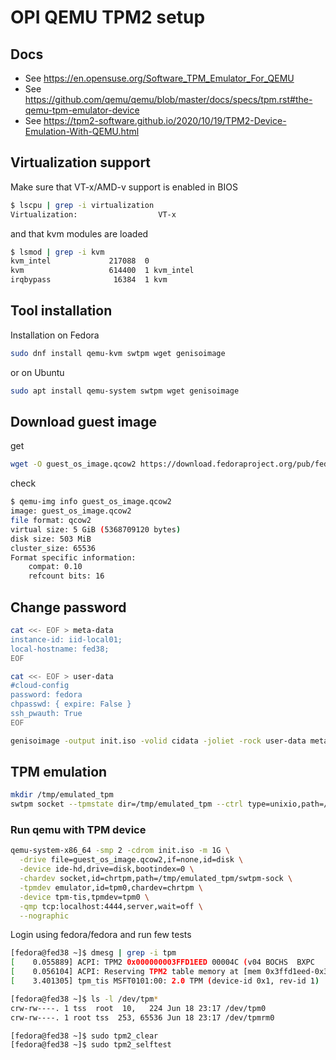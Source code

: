
# OPI QEMU TPM2 setup

## Docs

- See <https://en.opensuse.org/Software_TPM_Emulator_For_QEMU>
- See <https://github.com/qemu/qemu/blob/master/docs/specs/tpm.rst#the-qemu-tpm-emulator-device>
- See <https://tpm2-software.github.io/2020/10/19/TPM2-Device-Emulation-With-QEMU.html>

## Virtualization support

Make sure that VT-x/AMD-v support is enabled in BIOS

```bash
$ lscpu | grep -i virtualization
Virtualization:                  VT-x
```

and that kvm modules are loaded

```bash
$ lsmod | grep -i kvm
kvm_intel             217088  0
kvm                   614400  1 kvm_intel
irqbypass              16384  1 kvm
```

## Tool installation

Installation on Fedora

```bash
sudo dnf install qemu-kvm swtpm wget genisoimage
```

or on Ubuntu

```bash
sudo apt install qemu-system swtpm wget genisoimage
```

## Download guest image

get

```bash
wget -O guest_os_image.qcow2 https://download.fedoraproject.org/pub/fedora/linux/releases/38/Cloud/x86_64/images/Fedora-Cloud-Base-38-1.6.x86_64.qcow2
```

check

```bash
$ qemu-img info guest_os_image.qcow2
image: guest_os_image.qcow2
file format: qcow2
virtual size: 5 GiB (5368709120 bytes)
disk size: 503 MiB
cluster_size: 65536
Format specific information:
    compat: 0.10
    refcount bits: 16
```

## Change password

```bash
cat <<- EOF > meta-data
instance-id: iid-local01;
local-hostname: fed38;
EOF

cat <<- EOF > user-data
#cloud-config
password: fedora
chpasswd: { expire: False }
ssh_pwauth: True
EOF

genisoimage -output init.iso -volid cidata -joliet -rock user-data meta-data
```

## TPM emulation

```bash
mkdir /tmp/emulated_tpm
swtpm socket --tpmstate dir=/tmp/emulated_tpm --ctrl type=unixio,path=/tmp/emulated_tpm/swtpm-sock --log level=20 --tpm2
```

### Run qemu with TPM device

```bash
qemu-system-x86_64 -smp 2 -cdrom init.iso -m 1G \
  -drive file=guest_os_image.qcow2,if=none,id=disk \
  -device ide-hd,drive=disk,bootindex=0 \
  -chardev socket,id=chrtpm,path=/tmp/emulated_tpm/swtpm-sock \
  -tpmdev emulator,id=tpm0,chardev=chrtpm \
  -device tpm-tis,tpmdev=tpm0 \
  -qmp tcp:localhost:4444,server,wait=off \
  --nographic
```

Login using fedora/fedora and run few tests

```bash
[fedora@fed38 ~]$ dmesg | grep -i tpm
[    0.055889] ACPI: TPM2 0x000000003FFD1EED 00004C (v04 BOCHS  BXPC     00000001 BXPC 00000001)
[    0.056104] ACPI: Reserving TPM2 table memory at [mem 0x3ffd1eed-0x3ffd1f38]
[    3.401305] tpm_tis MSFT0101:00: 2.0 TPM (device-id 0x1, rev-id 1)

[fedora@fed38 ~]$ ls -l /dev/tpm*
crw-rw----. 1 tss  root  10,   224 Jun 18 23:17 /dev/tpm0
crw-rw----. 1 root tss  253, 65536 Jun 18 23:17 /dev/tpmrm0

[fedora@fed38 ~]$ sudo tpm2_clear
[fedora@fed38 ~]$ sudo tpm2_selftest
```
